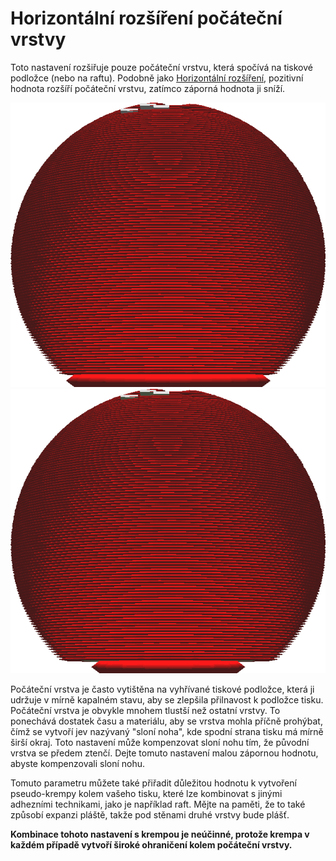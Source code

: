 Horizontální rozšíření počáteční vrstvy
====
Toto nastavení rozšiřuje pouze počáteční vrstvu, která spočívá na tiskové podložce (nebo na raftu). Podobně jako [Horizontální rozšíření](xy_offset.md), pozitivní hodnota rozšíří počáteční vrstvu, zatímco záporná hodnota ji sníží.

![Původní model](../../../articles/images/xy_offset_layer_0_original.png)
![Počáteční vrstva je zmenšená](../../../articles/images/xy_offset_layer_0_enabled.png)

Počáteční vrstva je často vytištěna na vyhřívané tiskové podložce, která ji udržuje v mírně kapalném stavu, aby se zlepšila přilnavost k podložce tisku. Počáteční vrstva je obvykle mnohem tlustší než ostatní vrstvy. To ponechává dostatek času a materiálu, aby se vrstva mohla příčně prohýbat, čímž se vytvoří jev nazývaný "sloní noha", kde spodní strana tisku má mírně širší okraj. Toto nastavení může kompenzovat sloní nohu tím, že původní vrstva se předem ztenčí. Dejte tomuto nastavení malou zápornou hodnotu, abyste kompenzovali sloní nohu.

Tomuto parametru můžete také přiřadit důležitou hodnotu k vytvoření pseudo-krempy kolem vašeho tisku, které lze kombinovat s jinými adhezními technikami, jako je například raft. Mějte na paměti, že to také způsobí expanzi pláště, takže pod stěnami druhé vrstvy bude plášť.

**Kombinace tohoto nastavení s krempou je neúčinné, protože krempa v každém případě vytvoří široké ohraničení kolem počáteční vrstvy.**
